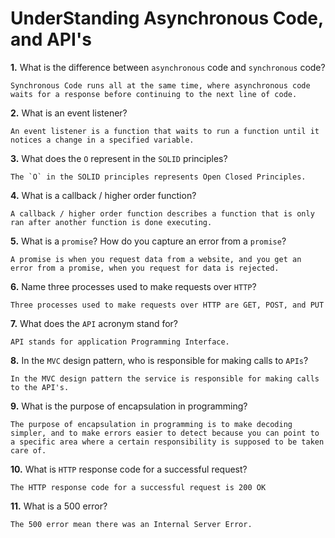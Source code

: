 # UnderStanding Asynchronous Code, and API's

**1.** What is the difference between `asynchronous` code and `synchronous` code?
<!-- enter you answer in the space below -->
```
Synchronous Code runs all at the same time, where asynchronous code waits for a response before continuing to the next line of code.
```
**2.** What is an event listener?
<!-- enter you answer in the space below -->
```
An event listener is a function that waits to run a function until it notices a change in a specified variable.
```
**3.** What does the `O` represent in the `SOLID` principles?
<!-- enter you answer in the space below -->
```
The `O` in the SOLID principles represents Open Closed Principles.
```
**4.** What is a callback / higher order function?
<!-- enter you answer in the space below -->
```
A callback / higher order function describes a function that is only ran after another function is done executing. 
```
**5.** What is a `promise`? How do you capture an error from a `promise`?
<!-- enter you answer in the space below -->
```
A promise is when you request data from a website, and you get an error from a promise, when you request for data is rejected.
```
**6.** Name three processes used to make requests over `HTTP`?
<!-- enter you answer in the space below -->
```
Three processes used to make requests over HTTP are GET, POST, and PUT
```
**7.** What does the `API` acronym stand for?
<!-- enter you answer in the space below -->
```
API stands for application Programming Interface.
```
**8.** In the `MVC` design pattern, who is responsible for making calls to `APIs`?
<!-- enter you answer in the space below -->
```
In the MVC design pattern the service is responsible for making calls to the API's.
```
**9.** What is the purpose of encapsulation in programming?
<!-- enter you answer in the space below -->
```
The purpose of encapsulation in programming is to make decoding simpler, and to make errors easier to detect because you can point to a specific area where a certain responsibility is supposed to be taken care of.
```
**10.** What is `HTTP` response code for a successful request?
<!-- enter you answer in the space below -->
```
The HTTP response code for a successful request is 200 OK
```
**11.** What is a 500 error?
<!-- enter you answer in the space below -->
```
The 500 error mean there was an Internal Server Error.
```